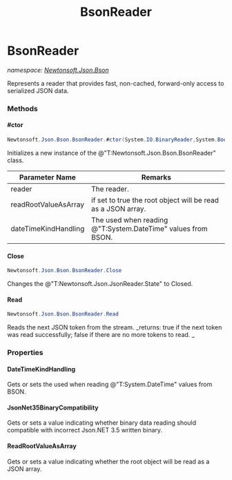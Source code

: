 ﻿---
title: BsonReader
---

# BsonReader
_namespace: [Newtonsoft.Json.Bson](N-Newtonsoft.Json.Bson.html)_

Represents a reader that provides fast, non-cached, forward-only access to serialized JSON data.



### Methods

#### #ctor
```csharp
Newtonsoft.Json.Bson.BsonReader.#ctor(System.IO.BinaryReader,System.Boolean,System.DateTimeKind)
```
Initializes a new instance of the @"T:Newtonsoft.Json.Bson.BsonReader" class.

|Parameter Name|Remarks|
|--------------|-------|
|reader|The reader.|
|readRootValueAsArray|if set to true the root object will be read as a JSON array.|
|dateTimeKindHandling|The  used when reading @"T:System.DateTime" values from BSON.|


#### Close
```csharp
Newtonsoft.Json.Bson.BsonReader.Close
```
Changes the @"T:Newtonsoft.Json.JsonReader.State" to Closed.

#### Read
```csharp
Newtonsoft.Json.Bson.BsonReader.Read
```
Reads the next JSON token from the stream.
_returns: true if the next token was read successfully; false if there are no more tokens to read.
            _


### Properties

#### DateTimeKindHandling
Gets or sets the used when reading @"T:System.DateTime" values from BSON.
#### JsonNet35BinaryCompatibility
Gets or sets a value indicating whether binary data reading should compatible with incorrect Json.NET 3.5 written binary.
#### ReadRootValueAsArray
Gets or sets a value indicating whether the root object will be read as a JSON array.
